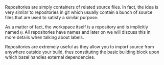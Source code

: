 Repositories are simply containers of related source files. In fact, the idea is very similar to repositories in git which usually contain a bunch of source files that are used to satisfy a similar purpose.

As a matter of fact, the workspace itself is a repository and is implicitly named `@`. All repositories have names and later on we will discuss this in more details when talking about labels.

Repositories are extremely useful as they allow you to import source from anywhere outside your build, thus constituting the basic building block upon which bazel handles external dependencies.